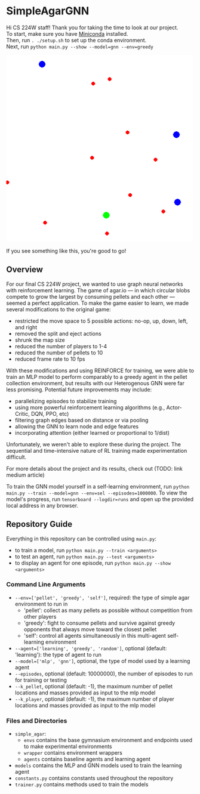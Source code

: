 # SimpleAgarGNN
Hi CS 224W staff! Thank you for taking the time to look at our project.  
To start, make sure you have [Miniconda](https://docs.conda.io/en/latest/miniconda.html) installed.  
Then, run `. ./setup.sh` to set up the conda environment.  
Next, run `python main.py --show --model=gnn --env=greedy`

![](res/animated_gnn_agent.gif)

If you see something like this, you're good to go!

## Overview
For our final CS 224W project, we wanted to use graph neural networks with reinforcement learning. The game of agar.io — in which circular blobs compete to grow the largest by consuming pellets and each other — seemed a perfect application. To make the game easier to learn, we made several modifications to the original game:
- restricted the move space to 5 possible actions: no-op, up, down, left, and right
- removed the split and eject actions
- shrunk the map size
- reduced the number of players to 1-4
- reduced the number of pellets to 10
- reduced frame rate to 10 fps

With these modifications and using REINFORCE for training, we were able to train an MLP model to perform comparably to a greedy agent in the pellet collection environment, but results with our Heterogenous GNN were far less promising. Potential future improvements may include:
- parallelizing episodes to stabilize training
- using more powerful reinforcement learning algorithms (e.g., Actor-Critic, DQN, PPO, etc)
- filtering graph edges based on distance or via pooling
- allowing the GNN to learn node and edge features
- incorporating attention (either learned or proportional to 1/dist)

Unfortunately, we weren't able to explore these during the project. The sequential and time-intensive nature of RL training made experimentation difficult.

For more details about the project and its results, check out (TODO: link medium article)

To train the GNN model yourself in a self-learning environment, run `python main.py --train --model=gnn --env=sel --episodes=1000000`. To view the model's progress, run `tensorboard --logdir=runs` and open up the provided local address in any browser.

## Repository Guide
Everything in this repository can be controlled using `main.py`:
- to train a model, run `python main.py --train <arguments>`
- to test an agent, run `python main.py --test <arguments>`
- to display an agent for one episode, run `python main.py --show <arguments>`

### Command Line Arguments
- `--env=['pellet', 'greedy', 'self']`, required: the type of simple agar environment to run in
    - 'pellet': collect as many pellets as possible without competition from other players
    - 'greedy': fight to consume pellets and survive against greedy opponents that always move toward the closest pellet
    - 'self': control all agents simultaneously in this multi-agent self-learning environment 
- `--agent=['learning', 'greedy', 'random']`, optional (default: 'learning'): the type of agent to run
- `--model=['mlp', 'gnn']`, optional, the type of model used by a learning agent
- `--episodes`, optional (default: 10000000), the number of episodes to run for training or testing
- `--k_pellet`, optional (default: -1), the maximum number of pellet locations and masses provided as input to the mlp model
- `--k_player`, optional (default: -1), the maximum number of player locations and masses provided as input to the mlp model

### Files and Directories
- `simple_agar`:
    - `envs` contains the base gymnasium environment and endpoints used to make experimental environments
    - `wrapper` contains environment wrappers
    - `agents` contains baseline agents and learning agent
- `models` contains the MLP and GNN models used to train the learning agent
- `constants.py` contains constants used throughout the repository
- `trainer.py` contains methods used to train the models
